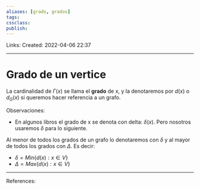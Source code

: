 ```yaml
---
aliases: [grado, grados]
tags: 
cssclass: 
publish: 
---
```


Links: 
Created: 2022-04-06 22:37

---
# Grado de un vertice
La cardinalidad de $\Gamma (x)$ se llama el **grado** de x, y la denotaremos por $d(x)$ o $d_G(x)$ si queremos hacer referencia a un grafo.

Observaciones:
* En algunos libros el grado de x se denota con delta: $\delta (x)$. Pero nosotros usaremos $\delta$ para lo siguiente.

Al menor de todos los grados de un grafo lo denotaremos con $\delta$ y al mayor de todos los grados con $\Delta$. Es decir:
* $\delta = Min\{d(x) : x \in V\}$
* $\Delta = Max\{d(x) : x \in V\}$

---
References: 